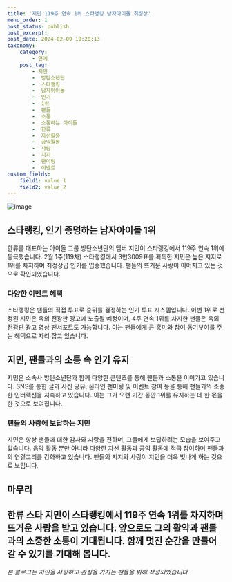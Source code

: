 ```yaml
---
title: '지민 119주 연속 1위 스타랭킹 남자아이돌 최정상'
menu_order: 1
post_status: publish
post_excerpt: 
post_date: 2024-02-09 19:20:13
taxonomy:
    category:
        - 연예
    post_tag:
        - 지민
        -  방탄소년단
        -  스타랭킹
        -  남자아이돌
        -  인기
        -  1위
        -  팬들
        -  소통
        -  소통하는 아이돌
        -  한류
        -  자선활동
        -  공익활동
        -  사랑
        -  지지
        -  팬미팅
        -  이벤트
custom_fields:
    field1: value 1
    field2: value 2
---
```


![Image](https://mimgnews.pstatic.net/image/108/2024/02/08/0003213805_001_20240208151801211.jpg?type=w540)

## 스타랭킹, 인기 증명하는 남자아이돌 1위
한류를 대표하는 아이돌 그룹 방탄소년단의 멤버 지민이 스타랭킹에서 119주 연속 1위에 등극했습니다. 2월 1주(119차) 스타랭킹에서 3만3009표를 획득한 지민은 높은 지지로 1위를 차지하며 최정상급 인기를 입증했습니다. 팬들의 뜨거운 사랑이 이어지고 있는 것으로 확인되었습니다.
### 다양한 이벤트 혜택
스타랭킹은 팬들의 직접 투표로 순위를 결정하는 인기 투표 시스템입니다. 이번 1위로 선정된 지민은 옥외 전광판 광고에 노출될 예정이며, 4주 연속 1위를 차지한 팬들은 옥외 전광판 광고 영상 팬서포트도 가능합니다. 이는 팬들에게 큰 흥미와 참여 동기부여를 주는 혜택으로 자리 잡고 있습니다.
## 지민, 팬들과의 소통 속 인기 유지
지민은 소속사 방탄소년단과 함께 다양한 콘텐츠를 통해 팬들과 소통을 이어가고 있습니다. SNS를 통한 글과 사진 공유, 온라인 팬미팅 및 이벤트 참여 등을 통해 팬들과의 소중한 인터랙션을 지속하고 있습니다. 이는 그가 오랜 기간 동안 1위를 유지하는 데 한 몫을 한 것으로 보여집니다.
### 팬들의 사랑에 보답하는 지민
지민은 항상 팬들에 대한 감사와 사랑을 전하며, 그들에게 보답하려는 모습을 보여주고 있습니다. 음악 활동 뿐만 아니라 다양한 자선 활동과 공익 활동에 적극 참여하며 팬들과의 연결고리를 강화하고 있습니다. 팬들의 지지와 사랑이 지민을 더욱 빛나게 하는 것으로 보입니다.
## 마무리
한류 스타 지민이 스타랭킹에서 119주 연속 1위를 차지하며 뜨거운 사랑을 받고 있습니다. 앞으로도 그의 활약과 팬들과의 소중한 소통이 기대됩니다. 함께 멋진 순간을 만들어갈 수 있기를 기대해 봅니다.
--- 
*본 블로그는 지민을 사랑하고 관심을 가지는 팬들을 위해 작성되었습니다.*
